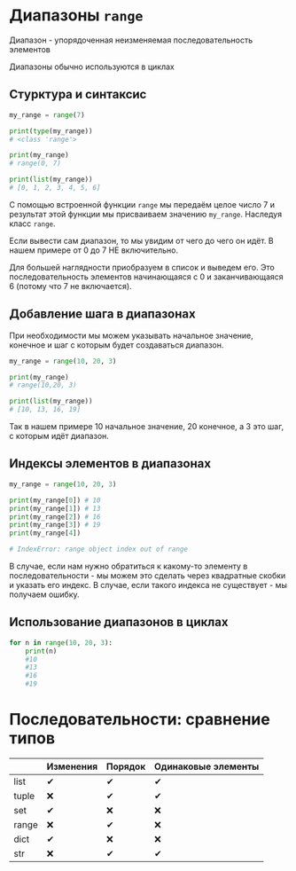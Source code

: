 # Диапазоны `range`

Диапазон - упорядоченная неизменяемая последовательность элементов

Диапазоны обычно используются в циклах

## Стурктура и синтаксис

```python
my_range = range(7)

print(type(my_range))
# <class 'range'>

print(my_range)
# range(0, 7)

print(list(my_range))
# [0, 1, 2, 3, 4, 5, 6]
```

С помощью встроенной функции `range` мы передаём целое число 7 и результат этой функции мы присваиваем значению `my_range`. Наследуя класс `range`.

Если вывести сам диапазон, то мы увидим от чего до чего он идёт. В нашем примере от 0 до 7 НЕ включительно.

Для большей наглядности приобразуем в список и выведем его. Это последовательность элементов начинающаяся с 0 и заканчивающаяся 6 (потому что 7 не включается).

## Добавление шага в диапазонах

При необходимости мы можем указывать начальное значение, конечное и шаг с которым будет создаваться диапазон.

```python
my_range = range(10, 20, 3)

print(my_range)
# range(10,20, 3)

print(list(my_range))
# [10, 13, 16, 19]
```

Так в нашем примере 10 начальное значение, 20 конечное, а 3 это шаг, с которым идёт диапазон.


## Индексы элементов в диапазонах

```python
my_range = range(10, 20, 3)

print(my_range[0]) # 10
print(my_range[1]) # 13
print(my_range[2]) # 16
print(my_range[3]) # 19
print(my_range[4])

# IndexError: range object index out of range
```

В случае, если нам нужно обратиться к какому-то элементу в последовательности - мы можем это сделать через квадратные скобки и указать его индекс. В случае, если такого индекса не существует - мы получаем ошибку.

## Использование диапазонов в циклах

```python
for n in range(10, 20, 3):
    print(n)
    #10
    #13
    #16
    #19
```

# Последовательности: сравнение типов

|       | Изменения | Порядок | Одинаковые элементы |
|-------|-----------|---------|---------------------|
| list  |     ✔     |    ✔    |          ✔         |
| tuple |     ❌     |    ✔    |          ✔        |
| set   |     ✔     |    ❌    |          ❌         |
| range |      ❌    |    ✔    |          ❌         |
| dict  |     ✔     |    ❌    |          ❌         |
| str   |     ❌     |    ✔    |          ✔         |
